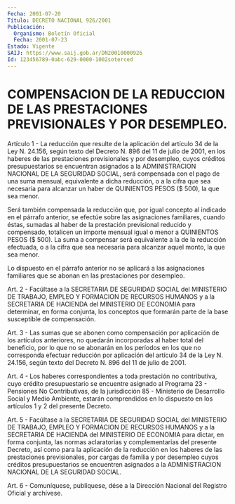 ```yaml
---
Fecha: 2001-07-20
Título: DECRETO NACIONAL 926/2001
Publicación:
  Organismo: Boletín Oficial
  Fecha: 2001-07-23
Estado: Vigente
SAIJ: https://www.saij.gob.ar/DN20010000926
Id: 123456789-0abc-629-0000-1002soterced
---
```

# COMPENSACION DE LA REDUCCION DE LAS PRESTACIONES PREVISIONALES Y POR DESEMPLEO.

<a id="1"></a>
Artículo  1  - La reducción  que  resulte  de  la  aplicación  del artículo 34 de la Ley N. 24.156, según texto del Decreto N. 896 del 11 de julio de 2001, en los haberes de las prestaciones previsionales y  por  desempleo,  cuyos créditos presupuestarios se encuentran asignados a la ADMINISTRACION  NACIONAL  DE LA SEGURIDAD SOCIAL, será compensada con el pago de una suma mensual, equivalente a dicha reducción, o a la cifra que sea necesaria  para alcanzar  un  haber  de  QUINIENTOS PESOS ($ 500), la que sea menor.

Será también compensada la  reducción  que,  por  igual concepto al indicado en el párrafo anterior, se efectúe sobre las  asignaciones familiares,  cuando  éstas,  sumadas  al  haber  de  la  prestación previsional  reducido  y  compensado,  totalicen un importe mensual igual o menor a QUINIENTOS PESOS ($ 500).  La suma a compensar será equivalente a la de la reducción efectuada,  o  a  la cifra que sea necesaria  para  alcanzar  aquel    monto,  la  que  sea  menor.

Lo dispuesto en el párrafo anterior no se aplicará a las asignaciones  familiares  que  se  abonan  en las prestaciones  por desempleo.

<a id="2"></a>
Art.  2  -  Facúltase  a  la  SECRETARIA DE SEGURIDAD  SOCIAL  del MINISTERIO DE TRABAJO, EMPLEO Y  FORMACION  DE RECURSOS HUMANOS y a la  SECRETARIA  DE  HACIENDA  del  MINISTERIO  DE  ECONOMIA    para determinar, en forma conjunta, los conceptos que formarán parte  de la base susceptible de compensación.

<a id="3"></a>
Art.  3 - Las sumas que se abonen como compensación por aplicación de los  artículos  anteriores,  no  quedarán  incorporadas al haber total del beneficio, por lo que no se abonarán  en  los períodos en los  que  no  corresponda  efectuar  reducción  por aplicación  del artículo 34 de la Ley N. 24.156, según texto del Decreto N. 896 del 11 de julio de 2001.

<a id="4"></a>
Art.  4  -  Los  haberes  correspondientes  a  toda prestación  no contributiva, cuyo crédito presupuestario se encuentre  asignado al Programa 23 - Pensiones No Contributivas, de la jurisdicción  85  - Ministerio    de   Desarrollo  Social  y  Medio  Ambiente,  estarán comprendidos en lo  dispuesto en los artículos 1 y 2 del presente Decreto.

<a id="5"></a>
Art.  5  - Facúltase a  la  SECRETARIA  DE  SEGURIDAD  SOCIAL  del MINISTERIO  DE  TRABAJO, EMPLEO Y FORMACION DE RECURSOS HUMANOS y a la SECRETARIA DE  HACIENDA  del MINISTERIO DE ECONOMIA para dictar, en forma conjunta, las normas  aclaratorias  y  complementarias del presente Decreto, así como para la aplicación de  la  reducción  en los  haberes  de  las  prestaciones  previsionales,  por  cargas de familia    y   por  desempleo  cuyos  créditos  presupuestarios  se encuentren asignados  a  la ADMINISTRACION NACIONAL DE LA SEGURIDAD SOCIAL.

<a id="6"></a>
Art. 6 - Comuníquese, publíquese, dése a la Dirección Nacional del Registro Oficial y archívese.